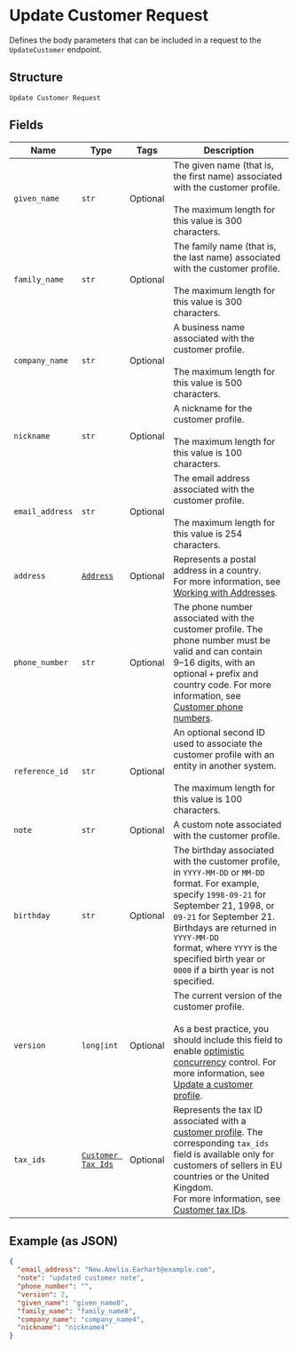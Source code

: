 
# Update Customer Request

Defines the body parameters that can be included in a request to the
`UpdateCustomer` endpoint.

## Structure

`Update Customer Request`

## Fields

| Name | Type | Tags | Description |
|  --- | --- | --- | --- |
| `given_name` | `str` | Optional | The given name (that is, the first name) associated with the customer profile.<br><br>The maximum length for this value is 300 characters. |
| `family_name` | `str` | Optional | The family name (that is, the last name) associated with the customer profile.<br><br>The maximum length for this value is 300 characters. |
| `company_name` | `str` | Optional | A business name associated with the customer profile.<br><br>The maximum length for this value is 500 characters. |
| `nickname` | `str` | Optional | A nickname for the customer profile.<br><br>The maximum length for this value is 100 characters. |
| `email_address` | `str` | Optional | The email address associated with the customer profile.<br><br>The maximum length for this value is 254 characters. |
| `address` | [`Address`](../../doc/models/address.md) | Optional | Represents a postal address in a country.<br>For more information, see [Working with Addresses](https://developer.squareup.com/docs/build-basics/working-with-addresses). |
| `phone_number` | `str` | Optional | The phone number associated with the customer profile. The phone number must be valid and can contain<br>9–16 digits, with an optional `+` prefix and country code. For more information, see<br>[Customer phone numbers](https://developer.squareup.com/docs/customers-api/use-the-api/keep-records#phone-number). |
| `reference_id` | `str` | Optional | An optional second ID used to associate the customer profile with an<br>entity in another system.<br><br>The maximum length for this value is 100 characters. |
| `note` | `str` | Optional | A custom note associated with the customer profile. |
| `birthday` | `str` | Optional | The birthday associated with the customer profile, in `YYYY-MM-DD` or `MM-DD` format. For example,<br>specify `1998-09-21` for September 21, 1998, or `09-21` for September 21. Birthdays are returned in `YYYY-MM-DD`<br>format, where `YYYY` is the specified birth year or `0000` if a birth year is not specified. |
| `version` | `long\|int` | Optional | The current version of the customer profile.<br><br>As a best practice, you should include this field to enable [optimistic concurrency](https://developer.squareup.com/docs/build-basics/common-api-patterns/optimistic-concurrency) control. For more information, see [Update a customer profile](https://developer.squareup.com/docs/customers-api/use-the-api/keep-records#update-a-customer-profile). |
| `tax_ids` | [`Customer Tax Ids`](../../doc/models/customer-tax-ids.md) | Optional | Represents the tax ID associated with a [customer profile](../../doc/models/customer.md). The corresponding `tax_ids` field is available only for customers of sellers in EU countries or the United Kingdom.<br>For more information, see [Customer tax IDs](https://developer.squareup.com/docs/customers-api/what-it-does#customer-tax-ids). |

## Example (as JSON)

```json
{
  "email_address": "New.Amelia.Earhart@example.com",
  "note": "updated customer note",
  "phone_number": "",
  "version": 2,
  "given_name": "given_name0",
  "family_name": "family_name8",
  "company_name": "company_name4",
  "nickname": "nickname4"
}
```


